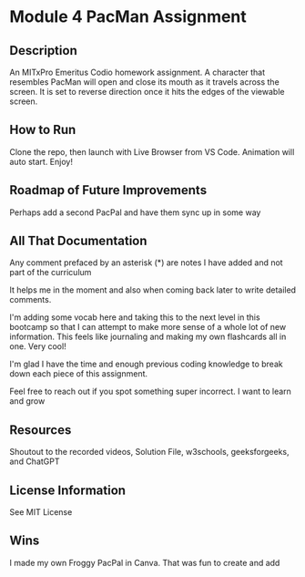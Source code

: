 # Module 4 PacMan Assignment

## Description

An MITxPro Emeritus Codio homework assignment. A character that resembles PacMan will open and close its mouth as it travels across the screen. It is set to reverse direction once it hits the edges of the viewable screen.

## How to Run

Clone the repo, then launch with Live Browser from VS Code. Animation will auto start. Enjoy!

## Roadmap of Future Improvements

Perhaps add a second PacPal and have them sync up in some way

## All That Documentation

Any comment prefaced by an asterisk (*) are notes I have added and not part of the curriculum

It helps me in the moment and also when coming back later to write detailed comments.

I'm adding some vocab here and taking this to the next level in this bootcamp so that I can attempt to make more sense of a whole lot of new information. This feels like journaling and making my own flashcards all in one. Very cool!

I'm glad I have the time and enough previous coding knowledge to break down each piece of this assignment.

Feel free to reach out if you spot something super incorrect. I want to learn and grow

## Resources

Shoutout to the recorded videos, Solution File, w3schools, geeksforgeeks, and ChatGPT


## License Information

See MIT License

## Wins

I made my own Froggy PacPal in Canva. That was fun to create and add
